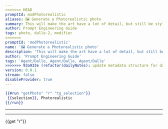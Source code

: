 ```yaml
---
<<<<<<< HEAD
promptId: modPhotorealistic
aliases: 🖼️ Generate a Photorealistic photo
summary: This will make the art have a lot of detail, but still be stylized, and it will still be art. Do NOT use this if you want to create a prompt which looks like a real photo, as the term “photorealistic” is used to describe an artificial image that looks real, not a real photo.
author: Prompt Engineering Guide
tags: photo, dalle-2, modifier
=======
promptId: 'modPhotorealistic'
name: '🖼️ Generate a Photorealistic photo'
description: 'This will make the art have a lot of detail, but still be stylized, and it will still be art. Do NOT use this if you want to create a prompt which looks like a real photo, as the term “photorealistic” is used to describe an artificial image that looks real, not a real photo.'
author: 'Prompt Engineering Guide'
tags: 'Agent/Dalle, Agent/Dalle, Agent/Dalle'
>>>>>>> 93a933e (refactor(dailyNotes): update metadata structure for daily notes)
version: 0.0.1
stream: false
disableProvider: true
---
```

```handlebars
{{#run "getPhoto" "r" "tg_selection"}}
 {{selection}}, Photorealistic
{{/run}}
```
***
***
{{get "r"}}